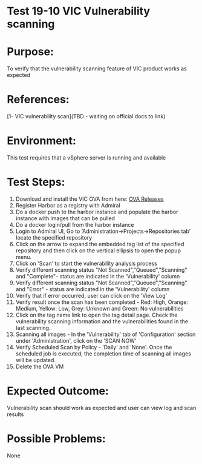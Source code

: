 Test 19-10 VIC Vulnerability scanning
=======

# Purpose:
To verify that the vulnerability scanning feature of VIC product works as expected

# References:
[1- VIC vulnerability scan](TBD - waiting on official docs to link)

# Environment:
This test requires that a vSphere server is running and available

# Test Steps:
1. Download and install the VIC OVA from here:
[OVA Releases](https://console.cloud.google.com/storage/browser/vic-product-ova-releases/?project=eminent-nation-87317&authuser=1)
2. Register Harbor as a registry with Admiral
3. Do a docker push to the harbor instance and populate the harbor instance with images that can be pulled
4. Do a docker login/pull from the harbor instance
5. Login to Admiral UI, Go to ‘Administration->Projects->Repositories tab’ locate the specified repository
6. Click on the arrow to expand the embedded tag list of the specified repository and then click on the vertical ellipsis to open the popup menu.
7. Click on 'Scan' to start the vulnerability analysis process
8. Verify different scanning status "Not Scanned","Queued","Scanning" and "Complete"- status are indicated in the 'Vulnerability' column
9. Verify different scanning status "Not Scanned","Queued","Scanning" and "Error" - status are indicated in the 'Vulnerability' column
10. Verify that if error occurred, user can click on the 'View Log'
11. Verify result once the scan has been completed - Red: High, Orange: Medium, Yellow: Low, Grey: Unknown and Green: No vulnerabilities
12. Click on the tag name link to open the tag detail page. Check the vulnerability scanning information and the vulnerabilities found in the last scanning.
13. Scanning all images - In the 'Vulnerability' tab of 'Configuration' section under 'Administration', click on the 'SCAN NOW'
14. Verify Scheduled Scan by Policy - 'Daily' and 'None'. Once the scheduled job is executed, the completion time of scanning all images will be updated.
15. Delete the OVA VM

# Expected Outcome:
Vulnerability scan should work as expected and user can view log and scan results

# Possible Problems:
None
